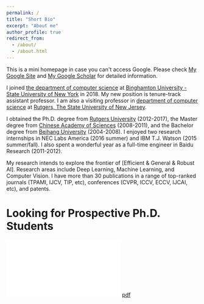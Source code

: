 ```yaml
---
permalink: /
title: "Short Bio"
excerpt: "About me"
author_profile: true
redirect_from: 
  - /about/
  - /about.html
---
```

This is a mini homepage in case you can't access Google. Please check [My Google Site](https://sites.google.com/site/xipengcshomepage/) and [My Google Scholar](https://scholar.google.com/citations?user=DWw4v0kAAAAJ&hl=en) for detailed information.

I joined [the department of computer science](https://www.binghamton.edu/computer-science/index.html) at [Binghamton University - State University of New York](https://www.binghamton.edu/) in 2018. My new position is tenure-track assistant professor. I am also a visiting professor in [department of computer science](https://www.cs.rutgers.edu/) at [Rutgers, The State University of New Jersey](https://www.rutgers.edu/).

I obtained the Ph.D. degree from [Rutgers University](https://www.cs.rutgers.edu/) (2012-2017), the Master degree from [Chinese Academy of Sciences](http://www.ia.cas.cn/) (2008-2011), and the Bachelor degree from [Beihang University](http://dept3.buaa.edu.cn/) (2004-2008). I enjoyed two research internships in NEC Labs America (2016 summer) and IBM T.J. Watson (2015 summer/fall). I also spent a wonderful year as a full-time engineer in Baidu Research (2011-2012).

My research intends to explore the frontier of [Efficient & General & Robust AI]. Research areas include Deep Learning, Machine Learning, and Computer Vision. I have more than 30 publications in a range of top-ranked journals (TPAMI, IJCV, TIP, etc), conferences (CVPR, ICCV, ECCV, IJCAI, etc), and patents. 

Looking for Prospective Ph.D. Students
======

![image](/files/PhD3.pdf)
[pdf]([I](/images/PhD3.jpg))


